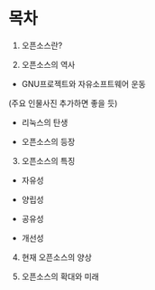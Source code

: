 # 목차



1. 오픈소스란?



2. 오픈소스의 역사



- GNU프로젝트와 자유소프트웨어 운동

\(주요 인물사진 추가하면 좋을 듯\)

- 리눅스의 탄생

- 오픈소스의 등장



3. 오픈소스의 특징

- 자유성

- 양립성

- 공유성

- 개선성



4. 현재 오픈소스의 양상



5. 오픈소스의 확대와 미래


